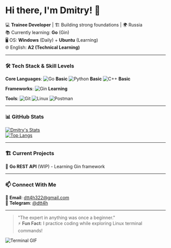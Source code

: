 # Hi there, I'm Dmitry! 👋 

💻 **Trainee Developer** | 🏗️ Building strong foundations | 🌍 Russia  
📚 Currently learning: **Go** (Gin)  
🖥️ OS: **Windows** (Daily) + **Ubuntu** (Learning)  
🌐 English: **A2 (Technical Learning)**  

---

### 🛠️ Tech Stack & Skill Levels

**Core Languages**: ![Go](https://img.shields.io/badge/Go-00ADD8?style=flat&logo=go&logoColor=white) **Basic** ![Python](https://img.shields.io/badge/Python-3776AB?style=flat&logo=python&logoColor=white) **Basic** ![C++](https://img.shields.io/badge/C++-00599C?style=flat&logo=c%2B%2B&logoColor=white) **Basic**  

**Frameworks**: ![Gin](https://img.shields.io/badge/Gin-00ADD8?style=flat&logo=go&logoColor=white) **Learning** 

**Tools**: ![Git](https://img.shields.io/badge/Git-F05032?style=flat&logo=git&logoColor=white) ![Linux](https://img.shields.io/badge/Ubuntu-E95420?style=flat&logo=ubuntu&logoColor=white) ![Postman](https://img.shields.io/badge/Postman-FF6C37?style=flat&logo=postman&logoColor=white)

---

### 📊 GitHub Stats

[![Dmitry's Stats](https://github-readme-stats.vercel.app/api?username=d0n77ryth1s4th0m3&show_icons=true&theme=radical)](https://github.com/d0n77ryth1s4th0m3)  
[![Top Langs](https://github-readme-stats.vercel.app/api/top-langs/?username=d0n77ryth1s4th0m3&layout=compact&theme=radical)](https://github.com/d0n77ryth1s4th0m3)

---

### 🏗️ Current Projects

🔸 **Go REST API** (WIP) - Learning Gin framework

---

### 📫 Connect With Me

📧 **Email**: dtt4h322@gmail.com  
💬 **Telegram**: [@dtt4h](https://t.me/dtt4h)   

---

> "The expert in anything was once a beginner."  
> ⚡ **Fun Fact**: I practice coding while exploring Linux terminal commands!  

![Terminal GIF](https://media.giphy.com/media/3oKIPnAiaMCws8nOsE/giphy.gif)
